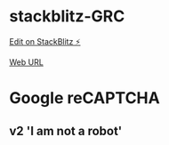 # stackblitz-GRC

[Edit on StackBlitz ⚡️](https://stackblitz.com/edit/web-platform-yf8ehx)

[Web URL](https://web-platform-yf8ehx.stackblitz.io)

# Google reCAPTCHA
## v2 'I am not a robot'
